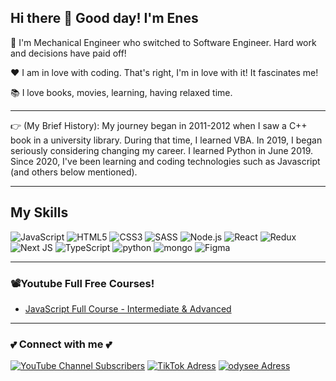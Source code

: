 ## Hi there 👋 Good day! I'm Enes

🎯 I'm Mechanical Engineer who switched to Software Engineer. Hard work and decisions have paid off!

❤️ I am in love with coding. That's right, I'm in love with it! It fascinates me!

📚 I love books, movies, learning, having relaxed time.

---

👉 (My Brief History): My journey began in 2011-2012 when I saw a C++ book in a university library. During that time, I learned VBA. In 2019, I began seriously considering changing my career. I learned Python in June 2019. Since 2020, I've been learning and coding technologies such as Javascript (and others below mentioned).

---

## My Skills

<img alt="JavaScript" src="https://img.shields.io/badge/javascript%20-%23323330.svg?&style=for-the-badge&logo=javascript&logoColor=%23F7DF1E"/> <img alt="HTML5" src="https://img.shields.io/badge/html5%20-%23E34F26.svg?&style=for-the-badge&logo=html5&logoColor=white"/> <img alt="CSS3" src="https://img.shields.io/badge/css3%20-%231572B6.svg?&style=for-the-badge&logo=css3&logoColor=white"/> <img alt="SASS" src="https://img.shields.io/badge/SASS%20-hotpink.svg?&style=for-the-badge&logo=SASS&logoColor=white"/> <img alt="Node.js" src="https://img.shields.io/badge/node.js-339933?&style=for-the-badge&logo=node.js&logoColor=white"/> <img alt="React" src="https://img.shields.io/badge/react%20-%2320232a.svg?&style=for-the-badge&logo=react&logoColor=%2361DAFB"/> <img alt="Redux" src="https://img.shields.io/badge/redux%20-%23593d88.svg?&style=for-the-badge&logo=redux&logoColor=white"/> <img alt="Next JS" src="https://img.shields.io/badge/next%20js%20-%23000000.svg?&style=for-the-badge&logo=next.js&logoColor=white"/> <img alt="TypeScript" src="https://img.shields.io/badge/typescript%20-%23007ACC.svg?&style=for-the-badge&logo=typescript&logoColor=white"/> <img alt="python" src="https://img.shields.io/badge/python-3776AB?&style=for-the-badge&color=yellow&logo=python&logoColor=blue"/> <img alt="mongo" src="https://img.shields.io/badge/mongodb-47A248?&style=for-the-badge&color=white&logo=mongodb&logoColor=#47A248"/> <img alt="Figma" src="https://img.shields.io/badge/figma%20-%23F24E1E.svg?&style=for-the-badge&logo=figma&color=blue&logoColor=white"/>


---

### 📽️Youtube Full Free Courses!
- [JavaScript Full Course - Intermediate & Advanced](https://www.youtube.com/playlist?list=PLliDAwW17gHqQgPXdbPxpERtTTGloOZ9D)


---
### 💕 Connect with me 💕

[![YouTube Channel Subscribers](https://img.shields.io/youtube/channel/subscribers/UC6PAPSyn0Im5EnUtsPyf_cg?logo=youtube&style=for-the-badge)](https://www.youtube.com/channel/UC6PAPSyn0Im5EnUtsPyf_cg)     [<img alt="TikTok Adress" src="https://img.shields.io/badge/TikTok-000000?style=for-the-badge&logo=tiktok&logoColor=black&color=white"/>](https://www.tiktok.com/@sharecodecamp)   [<img alt="odysee Adress" src="https://img.shields.io/badge/odysee-EF1970?style=for-the-badge&logo=odysee&logoColor=white&color=EF1970"/>](https://odysee.com/@shareCodeCamp:3)

<!--
**karakasEnes/karakasEnes** is a ✨ _special_ ✨ repository because its `README.md` (this file) appears on your GitHub profile.

Here are some ideas to get you started:

- 🔭 I’m currently working on ...
- 🌱 I’m currently learning ...
- 👯 I’m looking to collaborate on ...
- 🤔 I’m looking for help with ...
- 💬 Ask me about ...
- 📫 How to reach me: ...
- 😄 Pronouns: ...
- ⚡ Fun fact: ...
-->
